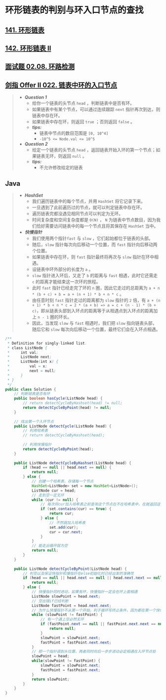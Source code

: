 # 环形链表的判别与环入口节点的查找

## [141. 环形链表](https://leetcode.cn/problems/linked-list-cycle/)

## [142. 环形链表 II](https://leetcode.cn/problems/linked-list-cycle-ii/)

## [面试题 02.08. 环路检测](https://leetcode.cn/problems/linked-list-cycle-lcci/)

## [剑指 Offer II 022. 链表中环的入口节点](https://leetcode.cn/problems/c32eOV/)

> - ***Question 1***
>   - 给你一个链表的头节点 `head` ，判断链表中是否有环。
>   - 如果链表中有某个节点，可以通过连续跟踪 `next` 指针再次到达，则链表中存在环。
>   - 如果链表中存在环，则返回 `true` ；否则返回 `false` 。
>   - ***tips:***
>     - 链表中节点的数目范围是 `[0, 10^4]`
>     - `-10^5 <= Node.val <= 10^5`
> - ***Question 2***
>   - 给定一个链表的头节点 `head` ，返回链表开始入环的第一个节点；如果链表无环，则返回 `null` 。
>   - ***tips:***
>     - 不允许修改给定的链表

## Java

> - ***HashSet***
>   - 我们遍历链表中的每个节点，并用 `HashSet` 将它记录下来。
>   - 一旦遇到了此前遍历过的节点，就可以判定链表中存在环。
>   - 遍历链表完都没遇见相同节点可以判定为无环。
>   - 时间复杂度和空间复杂度都是 `O(N)` ， `N` 为链表中节点数目，因为我们恰好需要访问链表中的每一个节点且将其保存在 `HashSet` 当中。
> - ***快慢指针***
>   - 我们使用两个指针`fast` 与 `slow` ，它们起始都位于链表的头部。
>   - 随后，`slow` 指针每次向后移动一个位置，而 `fast` 指针向后移动两个位置。
>   - 如果链表中存在环，则 `fast` 指针最终将再次与 `slow` 指针在环中相遇。
>   - 设链表中环外部分的长度为 `a` 。
>   - `slow` 指针进入环后，又走了 `b` 的距离与 `fast` 相遇，此时它还需走 `c` 的距离才能结束这一次环的旅程。
>   - 此时 `fast` 指针已经走完了环的 `n` 圈，因此它走过的总距离为 `a + n * (b + c) + b = a + (n + 1) * b + n * c` 。
>   - 由任意时刻 `fast` 指针走过的距离都为 `slow` 指针的 `2` 倍，有 `a + (n + 1) * b + n * c = 2 * (a + b) => a = c + (n - 1) * (b + c)`，即从链表头部到入环点的距离等于从相遇点到入环点的距离加上 `n - 1` 圈的环长。
>   - 因此，当发现 `slow` 与 `fast` 相遇时，我们把 `slow` 指向链表头部，随后它和 `slow` 每次向后移动一个位置，最终它们会在入环点相遇。

```java
/**
 * Definition for singly-linked list.
 * class ListNode {
 *     int val;
 *     ListNode next;
 *     ListNode(int x) {
 *         val = x;
 *         next = null;
 *     }
 * }
 */
public class Solution {
    // 判断链表是否有环
    public boolean hasCycle(ListNode head) {
        // return detectCycleByHashset(head) != null;
        return detectCycleByPoint(head) != null;
    }
    
    // 找出第一个入环节点
    public ListNode detectCycle(ListNode head) {
        // 利用哈希表
        // return detectCycleByHashset(head);
        
        // 利用快慢指针
        return detectCycleByPoint(head);
    }
    
    public ListNode detectCycleByHashset(ListNode head) {
        if (head == null || head.next == null) {
            return null;
        } else {
            // 创建一个哈希表，存储每一个节点
            HashSet<ListNode> set = new HashSet<ListNode>();
            ListNode cur = head;
            // 走到空一定无环
            while (cur != null) {
                // 每次将cur加入哈希表之前查询这个节点在不在哈希表中，在就返回这个节点
                if (set.contains(cur) == true) {
                    return cur;
                } else {
                    // 不然就加入哈希表
                    set.add(cur);
                    cur = cur.next;
                }
            }
            // 能走出循环就为空
            return null;
        }
    }
    
    public ListNode detectCycleByPoint(ListNode head) {
        // 判空以及保证快指针和慢指针在else初始化时已经出发的准确性
        if (head == null || head.next == null || head.next.next == null) {
            return null;
        } else {
            // 快慢指针同时进动，如果有环，快慢指针一定会在环上面相遇
            ListNode slowPoint = head.next;
            // 空出错if已经判断
            ListNode fastPoint = head.next.next;
            // 为什么快慢指针不从第一个开始，利于循环写终止条件，因为都在第一个快慢指针也相同
            while (slowPoint != fastPoint) {
                // 有一个遇上空必然无环
                if (fastPoint.next == null || fastPoint.next.next == null) {
                    return null;
                }
                slowPoint = slowPoint.next;
                fastPoint = fastPoint.next.next;
            }
            // 把一个指针调到头位置，两者同时向后一步步进动必定相遇在入环节点处
            slowPoint = head;
            while(slowPoint != fastPoint) {
                slowPoint = slowPoint.next;
                fastPoint = fastPoint.next;
            }
            return slowPoint;
        }
    }
}
```
